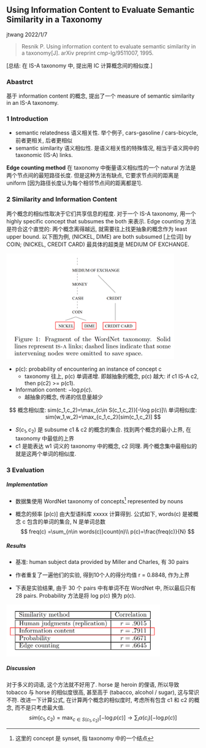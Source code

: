 ## Using Information Content to Evaluate Semantic Similarity in a Taxonomy

jtwang	2022/1/7

> Resnik P. Using information content to evaluate semantic similarity in a taxonomy[J]. arXiv preprint cmp-lg/9511007, 1995.

[总结: 在 IS-A taxonomy 中, 提出用 IC 计算概念间的相似度.]



### Abastrct

基于 information content 的概念, 提出了一个 measure of semantic similarity in an IS-A taxonomy.



### 1	Introduction

- semantic relatedness 语义相关性. 举个例子, cars-gasoline / cars-bicycle, 前者更相关, 后者更相似
- semantic similarity 语义相似性. 是语义相关性的特殊情况, 相当于语义网中的 taxonomic (IS-A) links.

**Edge counting method**	在 taxonomy 中衡量语义相似性的一个 natural 方法是两个节点间的最短路径长度. 但是这种方法有缺点, 它要求节点间的距离是 uniform [因为路径长度认为每个相邻节点间的距离都是1].



### 2	Similarity and  Information Content

两个概念的相似性取决于它们共享信息的程度. 对于一个 IS-A taxonomy, 用一个 highly specific concept that subsumes the both 来表示.  Edge counting 方法是符合这个直觉的: 两个概念离得越远, 就需要往上找更抽象的概念作为 least upper bound. 以下图为例, (NICKEL, DIME) are both subsumed [上位词] by COIN; (NICKEL, CREDIT CARD) 最具体的超类是 MEDIUM OF EXCHANGE.

<img src=".\fig\IC\2.png" style="zoom:45%;" />

- p(c): probability of encountering an instance of concept c
  - taxonomy 往上, p(c) 单调递增. 即越抽象的概念, p(c) 越大: if c1 IS-A c2, then p(c2) >= p(c1).
- Information content: $-\log p(c)$. 
  - 越抽象的概念, 传递的信息量越少

$$
概念相似度: sim(c_1,c_2)=\max_{c\in S(c_1,c_2)}[-\log p(c)]\\
单词相似度: sim(w_1,w_2)=\max_{c_1,c_2}[sim(c_1,c_2)]
$$

- $S(c_1,c_2)$ 是 subsume c1 & c2 的概念的集合. 找到两个概念的最小上界, 在 taxonomy 中最低的上界
- c1 是能表达 w1 词义的 taxonomy 中的概念, c2 同理. 两个概念集中最相似的就是这两个单词的相似度.



### 3	Evaluation

##### Implementation

- 数据集使用 WordNet taxonomy of concepts[^1] represented by nouns

  [^1]: 这里的 concept 是 synset, 指 taxonomy 中的一个结点 

- 概念的频率 [p(c)] 由大型语料库 xxxxx 计算得到. 公式如下, words(c) 是被概念 c 包含的单词的集合, N 是单词总数
  $$
  freq(c) =\sum_{n\in words(c)}count(n)\\
  p(c)=\frac{freq(c)}{N}
  $$

##### Results

- 基准: human subject data provided by Miller and Charles, 有 30 pairs
- 作者重复了一遍他们的实验, 得到10个人的得分均值 r = 0.8848, 作为上界

- 下表是实验结果, 由于 30 个 pairs 中有单词不在 WordNet 中, 所以最后只有 28 pairs. Probability 方法是将 log p(c) 换为 p(c). 

<img src=".\fig\IC\3.png" style="zoom:45%;" />

##### Discussion

对于多义的词语, 这个方法就不好用了. horse 是 heroin 的俚语, 所以导致 tobacco 与 horse 的相似度很高,  甚至高于 (tabacco, alcohol / sugar),  这与常识不符. 改进一下计算公式, 在计算两个概念的相似度时, 考虑所有包含 c1 和 c2 的概念, 而不是只考虑最大值.
$$
sim(c_1,c_2)=\max_{c\in S(c_1,c_2)}[-\log p(c)]\rightarrow \sum_i\alpha(c_i)[-\log p(c)]
$$
